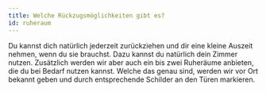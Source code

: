 ```yaml
---
title: Welche Rückzugsmöglichkeiten gibt es?
id: ruheraum
---
```

Du kannst dich natürlich jederzeit zurückziehen und dir eine kleine Auszeit nehmen, wenn du sie brauchst. 
Dazu kannst du natürlich dein Zimmer nutzen. Zusätzlich werden wir aber auch ein bis zwei Ruheräume anbieten, die du bei Bedarf nutzen kannst. Welche das genau sind, werden wir vor Ort bekannt geben und durch entsprechende Schilder an den Türen markieren.
